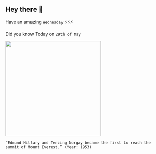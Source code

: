 ## Hey there 👋
Have an amazing `Wednesday` ⚡⚡⚡

Did you know Today on `29th of May`
 
 [<img src="https://www.sc.com/breeze-blog/assets/pws/images/page/hillary-norgay.jpg" width="300" />](https://en.wikipedia.org/wiki/Timeline_of_Mount_Everest_expeditions#1953:_Edmund_Hillary_and_Tenzing_Norgay) 
 ```
“Edmund Hillary and Tenzing Norgay became the first to reach the summit of Mount Everest.” (Year: 1953)
```
